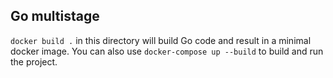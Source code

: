 ## Go multistage
`docker build .` in this directory will build Go code and result in a minimal docker image. You can also use `docker-compose up --build` to build and run the project.
